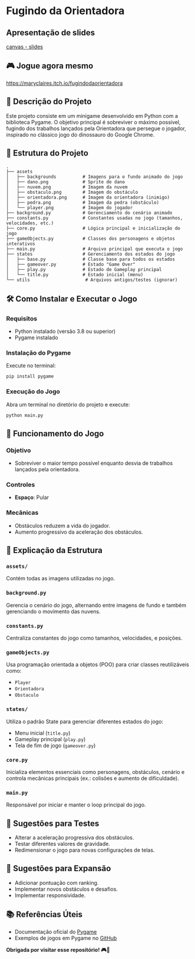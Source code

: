 # Fugindo da Orientadora

## Apresentação de slides
[canvas - slides](https://www.canva.com/design/DAGi09UdvY0/xymncvL3GXo8DZfDygkBFg/edit)

## 🎮 Jogue agora mesmo
https://maryclaires.itch.io/fugindodaorientadora

## 📝 Descrição do Projeto
Este projeto consiste em um minigame desenvolvido em Python com a biblioteca Pygame. O objetivo principal é sobreviver o máximo possível, fugindo dos trabalhos lançados pela Orientadora que persegue o jogador, inspirado no clássico jogo do dinossauro do Google Chrome.

## 📌 Estrutura do Projeto

```
.
├── assets
│   ├── backgrounds          # Imagens para o fundo animado do jogo
│   ├── dano.png             # Sprite de dano
│   ├── nuvem.png            # Imagem da nuvem
│   ├── obstaculo.png        # Imagem do obstáculo
│   ├── orientadora.png      # Imagem da orientadora (inimigo)
│   ├── pedra.png            # Imagem da pedra (obstáculo)
│   └── player.png           # Imagem do jogador
├── background.py            # Gerenciamento do cenário animado
├── constants.py             # Constantes usadas no jogo (tamanhos, velocidades, etc.)
├── core.py                  # Lógica principal e inicialização do jogo
├── gameObjects.py           # Classes dos personagens e objetos interativos
├── main.py                  # Arquivo principal que executa o jogo
├── states                   # Gerenciamento dos estados do jogo
│   ├── base.py              # Classe base para todos os estados
│   ├── gameover.py          # Estado "Game Over"
│   ├── play.py              # Estado de Gameplay principal
│   └── title.py             # Estado inicial (menu)
└── utils                     # Arquivos antigos/testes (ignorar)
```

## 🛠️ Como Instalar e Executar o Jogo

### Requisitos
- Python instalado (versão 3.8 ou superior)
- Pygame instalado

### Instalação do Pygame
Execute no terminal:

```bash
pip install pygame
```

### Execução do Jogo
Abra um terminal no diretório do projeto e execute:

```bash
python main.py
```

## 🎲 Funcionamento do Jogo

### Objetivo
- Sobreviver o maior tempo possível enquanto desvia de trabalhos lançados pela orientadora.

### Controles
- **Espaço**: Pular

### Mecânicas
- Obstáculos reduzem a vida do jogador.
- Aumento progressivo da aceleração dos obstáculos.

## 📂 Explicação da Estrutura

### `assets/`
Contém todas as imagens utilizadas no jogo.

### `background.py`
Gerencia o cenário do jogo, alternando entre imagens de fundo e também gerenciando o movimento das nuvens.

### `constants.py`
Centraliza constantes do jogo como tamanhos, velocidades, e posições.

### `gameObjects.py`
Usa programação orientada a objetos (POO) para criar classes reutilizáveis como:
- `Player`
- `Orientadora`
- `Obstaculo`

### `states/`
Utiliza o padrão State para gerenciar diferentes estados do jogo:
- Menu inicial (`title.py`)
- Gameplay principal (`play.py`)
- Tela de fim de jogo (`gameover.py`)

### `core.py`
Inicializa elementos essenciais como personagens, obstáculos, cenário e controla mecânicas principais (ex.: colisões e aumento de dificuldade).

### `main.py`
Responsável por iniciar e manter o loop principal do jogo.

## 🔨 Sugestões para Testes
- Alterar a aceleração progressiva dos obstáculos.
- Testar diferentes valores de gravidade.
- Redimensionar o jogo para novas configurações de telas. 

## 🎯 Sugestões para Expansão
- Adicionar pontuação com ranking.
- Implementar novos obstáculos e desafios.
- Implementar responsividade.

## 📚 Referências Úteis
- Documentação oficial do [Pygame](https://www.pygame.org/docs/)
- Exemplos de jogos em Pygame no [GitHub](https://github.com/search?q=pygame+examples&type=repositories)

**Obrigada por visitar esse repositório! 🎮🚀**

